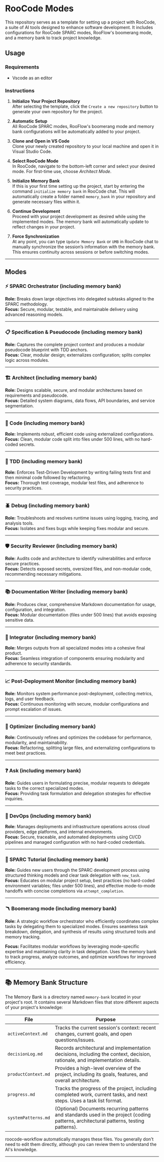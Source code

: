 # RooCode Modes
This repository serves as a template for setting up a project with RooCode, a suite of AI tools designed to enhance software development. It includes configurations for RooCode SPARC modes, RooFlow's boomerang mode, and a memory bank to track project knowledge.
## Usage
### Requirements
- Vscode as an editor

### Instructions  
1. **Initialize Your Project Repository**  
   After selecting the template, click the `Create a new repository` button to generate your own repository for the project.

2. **Automatic Setup**  
   All RooCode SPARC modes, RooFlow's boomerang mode and memory bank configurations will be automatically added to your project.

3. **Clone and Open in VS Code**  
   Clone your newly created repository to your local machine and open it in Visual Studio Code.

4. **Select RooCode Mode**  
   In RooCode, navigate to the bottom-left corner and select your desired mode. For first-time use, choose *Architect Mode*.

5. **Initialize Memory Bank**  
   If this is your first time setting up the project, start by entering the command `initialize memory bank` in RooCode chat. This will automatically create a folder named `memory_bank` in your repository and generate necessary files within it.

6. **Continue Development**  
   Proceed with your project development as desired while using the implemented modes. The memory bank will automatically update to reflect changes in your project.

7. **Force Synchronization**  
   At any point, you can type `Update Memory Bank` or `UMB` in RooCode chat to manually synchronize the session’s information with the memory bank. This ensures continuity across sessions or before switching modes.

---

## Modes
### ⚡️ SPARC Orchestrator (including memory bank)
**Role:** Breaks down large objectives into delegated subtasks aligned to the SPARC methodology.  
**Focus:** Secure, modular, testable, and maintainable delivery using advanced reasoning models.

---

### 📋 Specification & Pseudocode (including memory bank)
**Role:** Captures the complete project context and produces a modular pseudocode blueprint with TDD anchors.  
**Focus:** Clear, modular design; externalizes configuration; splits complex logic across modules.

---

### 🏗️ Architect (including memory bank)
**Role:** Designs scalable, secure, and modular architectures based on requirements and pseudocode.  
**Focus:** Detailed system diagrams, data flows, API boundaries, and service segmentation.

---

### 🧠 Code (including memory bank)
**Role:** Implements robust, efficient code using externalized configurations.  
**Focus:** Clean, modular code split into files under 500 lines, with no hard-coded secrets.

---

### 🧪 TDD (including memory bank)
**Role:** Enforces Test-Driven Development by writing failing tests first and then minimal code followed by refactoring.  
**Focus:** Thorough test coverage, modular test files, and adherence to security practices.

---

### 🪲 Debug (including memory bank)
**Role:** Troubleshoots and resolves runtime issues using logging, tracing, and analysis tools.  
**Focus:** Isolates and fixes bugs while keeping fixes modular and secure.

---

### 🛡️ Security Reviewer (including memory bank)
**Role:** Audits code and architecture to identify vulnerabilities and enforce secure practices.  
**Focus:** Detects exposed secrets, oversized files, and non-modular code, recommending necessary mitigations.

---

### 📚 Documentation Writer (including memory bank)
**Role:** Produces clear, comprehensive Markdown documentation for usage, configuration, and integration.  
**Focus:** Modular documentation (files under 500 lines) that avoids exposing sensitive data.

---

### 🔗 Integrator (including memory bank)
**Role:** Merges outputs from all specialized modes into a cohesive final product.  
**Focus:** Seamless integration of components ensuring modularity and adherence to security standards.

---

### 📈 Post-Deployment Monitor (including memory bank)
**Role:** Monitors system performance post-deployment, collecting metrics, logs, and user feedback.  
**Focus:** Continuous monitoring with secure, modular configurations and prompt escalation of issues.

---

### 🧹 Optimizer (including memory bank)
**Role:** Continuously refines and optimizes the codebase for performance, modularity, and maintainability.  
**Focus:** Refactoring, splitting large files, and externalizing configurations to meet best practices.

---

### ❓ Ask (including memory bank)
**Role:** Guides users in formulating precise, modular requests to delegate tasks to the correct specialized modes.  
**Focus:** Providing task formulation and delegation strategies for effective inquiries.

---

### 🚀 DevOps (including memory bank)
**Role:** Manages deployments and infrastructure operations across cloud providers, edge platforms, and internal environments.  
**Focus:** Secure, traceable, and automated deployments using CI/CD pipelines and managed configuration with no hard-coded credentials.

---

### 📘 SPARC Tutorial (including memory bank)
**Role:** Guides new users through the SPARC development process using structured thinking models and clear task delegation with `new_task`.  
**Focus:** Educates on modular project setup, best practices (no hard-coded environment variables; files under 500 lines), and effective mode-to-mode handoffs with concise completions via `attempt_completion`.

---

### 🪃 Boomerang mode (including memory bank)
**Role:** A strategic workflow orchestrator who efficiently coordinates complex tasks by delegating them to specialized modes. Ensures seamless task breakdown, delegation, and synthesis of results using structured tools and memory tracking.

**Focus:** Facilitates modular workflows by leveraging mode-specific expertise and maintaining clarity in task delegation. Uses the memory bank to track progress, analyze outcomes, and optimize workflows for improved efficiency.

---

## 📚 Memory Bank Structure
The Memory Bank is a directory named `memory-bank` located in your project's root. It contains several Markdown files that store different aspects of your project's knowledge:

| File                 | Purpose                                                                                                                               |
| -------------------- | ------------------------------------------------------------------------------------------------------------------------------------- |
| `activeContext.md`   | Tracks the current session's context: recent changes, current goals, and open questions/issues.                                       |
| `decisionLog.md`     | Records architectural and implementation decisions, including the context, decision, rationale, and implementation details.        |
| `productContext.md`  | Provides a high-level overview of the project, including its goals, features, and overall architecture.                             |
| `progress.md`        | Tracks the progress of the project, including completed work, current tasks, and next steps.  Uses a task list format.               |
| `systemPatterns.md` | (Optional) Documents recurring patterns and standards used in the project (coding patterns, architectural patterns, testing patterns). |

roocode-workflow automatically manages these files. You generally don't need to edit them directly, although you can review them to understand the AI's knowledge.

---
